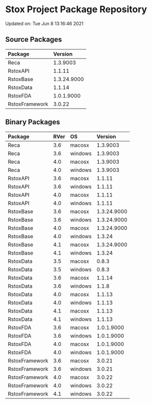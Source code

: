 # Stox Project Package Repository


Updated on: Tue Jun  8 13:16:46 2021
## Source Packages

|Package        |Version     |
|:--------------|:-----------|
|Reca           |1.3.9003    |
|RstoxAPI       |1.1.11      |
|RstoxBase      |1.3.24.9000 |
|RstoxData      |1.1.14      |
|RstoxFDA       |1.0.1.9000  |
|RstoxFramework |3.0.22      |

## Binary Packages

|Package        |RVer |OS      |Version     |
|:--------------|:----|:-------|:-----------|
|Reca           |3.6  |macosx  |1.3.9003    |
|Reca           |3.6  |windows |1.3.9003    |
|Reca           |4.0  |macosx  |1.3.9003    |
|Reca           |4.0  |windows |1.3.9003    |
|RstoxAPI       |3.6  |macosx  |1.1.11      |
|RstoxAPI       |3.6  |windows |1.1.11      |
|RstoxAPI       |4.0  |macosx  |1.1.11      |
|RstoxAPI       |4.0  |windows |1.1.11      |
|RstoxBase      |3.6  |macosx  |1.3.24.9000 |
|RstoxBase      |3.6  |windows |1.3.24.9000 |
|RstoxBase      |4.0  |macosx  |1.3.24.9000 |
|RstoxBase      |4.0  |windows |1.3.24      |
|RstoxBase      |4.1  |macosx  |1.3.24.9000 |
|RstoxBase      |4.1  |windows |1.3.24      |
|RstoxData      |3.5  |macosx  |0.8.3       |
|RstoxData      |3.5  |windows |0.8.3       |
|RstoxData      |3.6  |macosx  |1.1.14      |
|RstoxData      |3.6  |windows |1.1.8       |
|RstoxData      |4.0  |macosx  |1.1.13      |
|RstoxData      |4.0  |windows |1.1.13      |
|RstoxData      |4.1  |macosx  |1.1.13      |
|RstoxData      |4.1  |windows |1.1.13      |
|RstoxFDA       |3.6  |macosx  |1.0.1.9000  |
|RstoxFDA       |3.6  |windows |1.0.1.9000  |
|RstoxFDA       |4.0  |macosx  |1.0.1.9000  |
|RstoxFDA       |4.0  |windows |1.0.1.9000  |
|RstoxFramework |3.6  |macosx  |3.0.21      |
|RstoxFramework |3.6  |windows |3.0.21      |
|RstoxFramework |4.0  |macosx  |3.0.22      |
|RstoxFramework |4.0  |windows |3.0.22      |
|RstoxFramework |4.1  |windows |3.0.22      |
